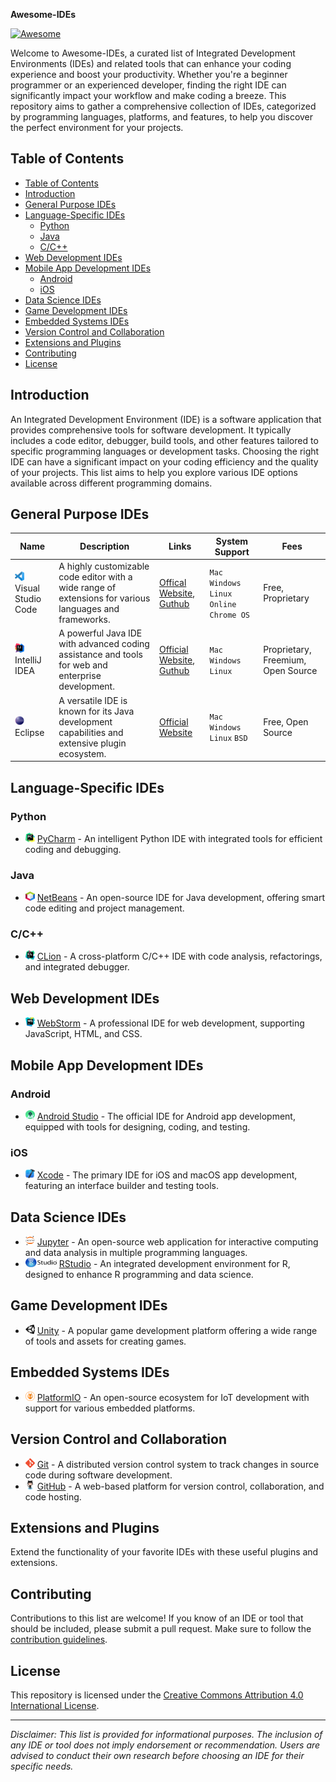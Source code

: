 **Awesome-IDEs**

[![Awesome](https://awesome.re/badge.svg)](https://awesome.re)

Welcome to Awesome-IDEs, a curated list of Integrated Development Environments (IDEs) and related tools that can enhance your coding experience and boost your productivity. Whether you're a beginner programmer or an experienced developer, finding the right IDE can significantly impact your workflow and make coding a breeze. This repository aims to gather a comprehensive collection of IDEs, categorized by programming languages, platforms, and features, to help you discover the perfect environment for your projects.

## Table of Contents

- [Table of Contents](#table-of-contents)
- [Introduction](#introduction)
- [General Purpose IDEs](#general-purpose-ides)
- [Language-Specific IDEs](#language-specific-ides)
  - [Python](#python)
  - [Java](#java)
  - [C/C++](#cc)
- [Web Development IDEs](#web-development-ides)
- [Mobile App Development IDEs](#mobile-app-development-ides)
  - [Android](#android)
  - [iOS](#ios)
- [Data Science IDEs](#data-science-ides)
- [Game Development IDEs](#game-development-ides)
- [Embedded Systems IDEs](#embedded-systems-ides)
- [Version Control and Collaboration](#version-control-and-collaboration)
- [Extensions and Plugins](#extensions-and-plugins)
- [Contributing](#contributing)
- [License](#license)

## Introduction

An Integrated Development Environment (IDE) is a software application that provides comprehensive tools for software development. It typically includes a code editor, debugger, build tools, and other features tailored to specific programming languages or development tasks. Choosing the right IDE can have a significant impact on your coding efficiency and the quality of your projects. This list aims to help you explore various IDE options available across different programming domains.

## General Purpose IDEs

| Name | Description | Links | System Support | Fees |
| ---- | ----------------------------- | --- | --- | --- |
| <img src="Resources/Icons/vscode.png" alt="icon" width=15 height=15> Visual Studio Code | A highly customizable code editor with a wide range of extensions for various languages and frameworks. | [Offical Website](https://code.visualstudio.com/), [Guthub](https://github.com/microsoft/vscode) |  `Mac` `Windows` `Linux` `Online` `Chrome OS`| Free, Proprietary |
| <img src="Resources/Icons/IntelliJ_IDEA.png" alt="icon" width=15 height=15> IntelliJ IDEA | A powerful Java IDE with advanced coding assistance and tools for web and enterprise development. | [Official Website](https://www.jetbrains.com/idea/), [Guthub](https://github.com/JetBrains/intellij-community)  | `Mac` `Windows` `Linux` | Proprietary, Freemium, Open Source |
| <img src="Resources/Icons/Eclipse.png" alt="icon" width=15 height=15> Eclipse | A versatile IDE is known for its Java development capabilities and extensive plugin ecosystem. | [Official Website](https://www.eclipse.org/) | `Mac` `Windows` `Linux` `BSD` | Free, Open Source |

## Language-Specific IDEs

### Python

- <img src="Resources/Icons/PyCharm.png" alt="icon" width=15 height=15> [PyCharm](https://www.jetbrains.com/pycharm/) - An intelligent Python IDE with integrated tools for efficient coding and debugging.

### Java

- <img src="Resources/Icons/NetBeans.png" alt="icon" width=15 height=15> [NetBeans](https://netbeans.apache.org/) - An open-source IDE for Java development, offering smart code editing and project management.

### C/C++

- <img src="Resources/Icons/clion.png" alt="icon" width=15 height=15> [CLion](https://www.jetbrains.com/clion/) - A cross-platform C/C++ IDE with code analysis, refactorings, and integrated debugger.

## Web Development IDEs

- <img src="Resources/Icons/WebStorm.png" alt="icon" width=15 height=15> [WebStorm](https://www.jetbrains.com/webstorm/) - A professional IDE for web development, supporting JavaScript, HTML, and CSS.

## Mobile App Development IDEs

### Android

- <img src="Resources/Icons/Android_Studio.png" alt="icon" width=15 height=15> [Android Studio](https://developer.android.com/studio) - The official IDE for Android app development, equipped with tools for designing, coding, and testing.

### iOS

- <img src="Resources/Icons/Xcode.png" alt="icon" width=15 height=15> [Xcode](https://developer.apple.com/xcode/) - The primary IDE for iOS and macOS app development, featuring an interface builder and testing tools.

## Data Science IDEs

- <img src="Resources/Icons/Jupyter.png" alt="icon" width=15 height=15> [Jupyter](https://jupyter.org/) - An open-source web application for interactive computing and data analysis in multiple programming languages.
- <img src="Resources/Icons/RStudio.png" alt="icon" width=50 height=15> [RStudio](https://rstudio.com/) - An integrated development environment for R, designed to enhance R programming and data science.

## Game Development IDEs

- <img src="Resources/Icons/unity.png" alt="icon" width=15 height=15> [Unity](https://unity.com/) - A popular game development platform offering a wide range of tools and assets for creating games.

## Embedded Systems IDEs

- <img src="Resources/Icons/PlatformIO.png" alt="icon" width=15 height=15> [PlatformIO](https://platformio.org/) - An open-source ecosystem for IoT development with support for various embedded platforms.

## Version Control and Collaboration

- <img src="Resources/Icons/Git.png" alt="icon" width=15 height=15> [Git](https://git-scm.com/) - A distributed version control system to track changes in source code during software development.
- <img src="Resources/Icons/github.png" alt="icon" width=15 height=15> [GitHub](https://github.com/) - A web-based platform for version control, collaboration, and code hosting.

## Extensions and Plugins

Extend the functionality of your favorite IDEs with these useful plugins and extensions.

## Contributing

Contributions to this list are welcome! If you know of an IDE or tool that should be included, please submit a pull request. Make sure to follow the [contribution guidelines](CONTRIBUTING.md).

## License

This repository is licensed under the [Creative Commons Attribution 4.0 International License](LICENSE).

---

*Disclaimer: This list is provided for informational purposes. The inclusion of any IDE or tool does not imply endorsement or recommendation. Users are advised to conduct their own research before choosing an IDE for their specific needs.*
